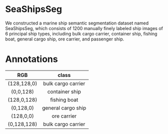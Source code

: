 # SeaShipsSeg

We constructed a marine ship semantic segmentation dataset named SeaShipsSeg, which consists of 1200 manually finely labeled ship images of 6 principal ship types, including bulk cargo carrier, container ship, fishing boat, general cargo ship, ore carrier, and passenger ship.

# Annotations

|     RGB     |       class        |
|:-----------:|:------------------:|
| (128,128,0) | bulk cargo carrier |
|  (0,0,128)  | container ship     |
| (128,0,128) | fishing boat       |
|  (0,128,0)  | general cargo ship |
|  (128,0,0)  | ore carrier        |
| (0,128,128) | bulk cargo carrier |
